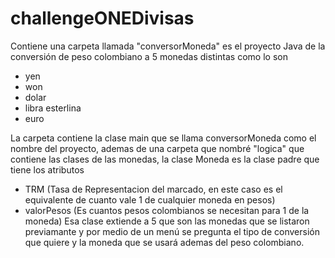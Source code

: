 # challengeONEDivisas

Contiene una carpeta llamada "conversorMoneda" es el proyecto Java de la conversión de peso colombiano a 5 monedas distintas como lo son
- yen
- won
- dolar
- libra esterlina
- euro

La carpeta contiene la clase main que se llama conversorMoneda como el nombre del proyecto, ademas de una carpeta que nombré "logica"
que contiene las clases de las monedas, la clase Moneda es la clase padre que tiene los atributos 
- TRM (Tasa de Representacion del marcado, en este caso es el equivalente de cuanto vale 1 de cualquier moneda en pesos)
- valorPesos (Es cuantos pesos colombianos se necesitan para 1 de la moneda)
Esa clase extiende a 5 que son las monedas que se listaron previamante y por medio de un menú se pregunta el tipo de conversión que quiere
y la moneda que se usará ademas del peso colombiano.